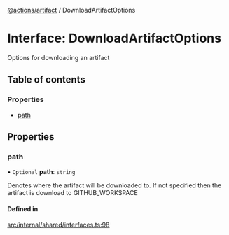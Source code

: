 [@actions/artifact](../README.md) / DownloadArtifactOptions

# Interface: DownloadArtifactOptions

Options for downloading an artifact

## Table of contents

### Properties

- [path](DownloadArtifactOptions.md#path)

## Properties

### path

• `Optional` **path**: `string`

Denotes where the artifact will be downloaded to. If not specified then the artifact is download to GITHUB_WORKSPACE

#### Defined in

[src/internal/shared/interfaces.ts:98](https://github.com/actions/toolkit/blob/207747e/packages/artifact/src/internal/shared/interfaces.ts#L98)
